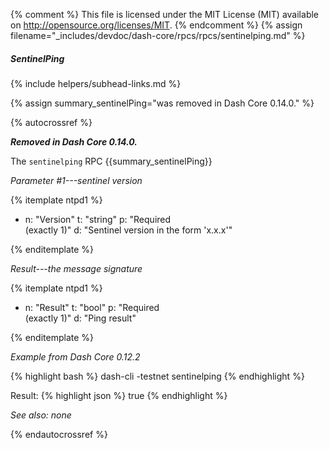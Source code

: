 {% comment %}
This file is licensed under the MIT License (MIT) available on
http://opensource.org/licenses/MIT.
{% endcomment %}
{% assign filename="_includes/devdoc/dash-core/rpcs/rpcs/sentinelping.md" %}

##### SentinelPing
{% include helpers/subhead-links.md %}
<!-- __ -->
{% assign summary_sentinelPing="was removed in Dash Core 0.14.0." %}

{% autocrossref %}

**_Removed in Dash Core 0.14.0._**

The `sentinelping` RPC {{summary_sentinelPing}}

*Parameter #1---sentinel version*

{% itemplate ntpd1 %}
- n: "Version"
  t: "string"
  p: "Required<br>(exactly 1)"
  d: "Sentinel version in the form 'x.x.x'"

{% enditemplate %}

*Result---the message signature*

{% itemplate ntpd1 %}
- n: "Result"
  t: "bool"
  p: "Required<br>(exactly 1)"
  d: "Ping result"

{% enditemplate %}

*Example from Dash Core 0.12.2*

{% highlight bash %}
dash-cli -testnet sentinelping
{% endhighlight %}

Result:
{% highlight json %}
true
{% endhighlight %}

*See also: none*

{% endautocrossref %}
